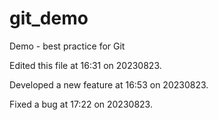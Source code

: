 # git_demo
Demo - best practice for Git

Edited this file at 16:31 on 20230823.

Developed a new feature at 16:53 on 20230823.

Fixed a bug at 17:22 on 20230823.